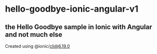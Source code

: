 # hello-goodbye-ionic-angular-v1

## the Hello Goodbye sample in Ionic with Angular and not much else

Created using @ionic/cli@6.19.0
